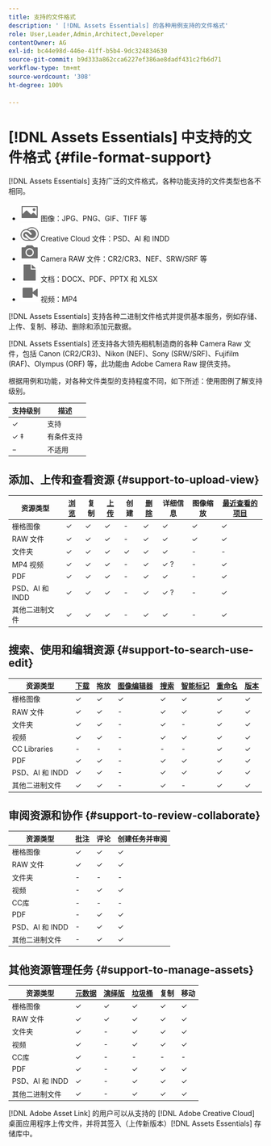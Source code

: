 ```yaml
---
title: 支持的文件格式
description: ' [!DNL Assets Essentials] 的各种用例支持的文件格式'
role: User,Leader,Admin,Architect,Developer
contentOwner: AG
exl-id: bc44e98d-446e-41ff-b5b4-9dc324834630
source-git-commit: b9d333a862cca6227ef386ae8dadf431c2fb6d71
workflow-type: tm+mt
source-wordcount: '308'
ht-degree: 100%

---
```


# [!DNL Assets Essentials] 中支持的文件格式 {#file-format-support}

[!DNL Assets Essentials] 支持广泛的文件格式，各种功能支持的文件类型也各不相同。

* ![图像文件类型图标](assets/image-icon.svg) 图像：JPG、PNG、GIF、TIFF 等
* ![Creative Cloud 类型图标](assets/creative-cloud-files.svg) Creative Cloud 文件：PSD、AI 和 INDD
* ![相机类型图标](assets/camera-icon.svg) Camera RAW 文件：CR2/CR3、NEF、SRW/SRF 等
* ![文档文件类型图标](assets/document-icon.svg) 文档：DOCX、PDF、PPTX 和 XLSX
* ![视频文件类型图标](assets/video-icon.svg) 视频：MP4

[!DNL Assets Essentials] 支持各种二进制文件格式并提供基本服务，例如存储、上传、复制、移动、删除和添加元数据。

[!DNL Assets Essentials] 还支持各大领先相机制造商的各种 Camera Raw 文件，包括 Canon (CR2/CR3)、Nikon (NEF)、Sony (SRW/SRF)、Fujifilm (RAF)、Olympus (ORF) 等，此功能由 Adobe Camera Raw 提供支持。

根据用例和功能，对各种文件类型的支持程度不同，如下所述：使用图例了解支持级别。

| 支持级别 | 描述 |
|-------------------|-------------------------|
| ✓ | 支持 |
| ✓ ‡ | 有条件支持 |
| − | 不适用 |

## 添加、上传和查看资源 {#support-to-upload-view}

<!-- TBD: For AEM, AI files require the PDF option to be selected when saving the AI file.
-->

| 资源类型 | [浏览](/help/navigate-view.md) | 复制 | [上传](/help/add-delete.md) | 创建 | [删除](/help/add-delete.md#delete-assets) | 详细信息 | 图像缩放 | [最近查看的项目](/help/navigate-view.md) |
|-------------------|----------|----------|----------|----------|----------|-------------------|------------|-----------------|
| 栅格图像 | ✓ | ✓ | ✓ | - | ✓ | ✓ | ✓ | ✓ |
| RAW 文件 | ✓ | ✓ | ✓ | - | ✓ | ✓ | ✓ | ✓ |
| 文件夹 | ✓ | ✓ | ✓ | ✓ | ✓ | ✓ | - | - |
| MP4 视频 | ✓ | ✓ | ✓ | - | ✓ | ✓ ? | - | ✓ |
| PDF | ✓ | ✓ | ✓ | - | ✓ | ✓ | - | ✓ |
| PSD、AI 和 INDD | ✓ | ✓ | ✓ | - | ✓ | ✓ ? | - | ✓ |
| 其他二进制文件 | ✓ | ✓ | ✓ | - | ✓ | ✓ | - | ✓ |

<!-- Hiding CC Libraries (considered beta) as per PM feedback.
| CC Libraries  | &#10003; | &minus;  | &#10003; | &#10003; | &#10003; | &#10003; | &minus;    | &minus;         |
-->

## 搜索、使用和编辑资源 {#support-to-search-use-edit}

| 资源类型 | [下载](/help/manage-organize.md#download) | 拖放 | [图像编辑器](/help/edit-images.md) | [搜索](/help/search.md) | [智能标记](/help/metadata.md#tags) | [重命名](/help/manage-organize.md) | [版本](/help/manage-organize.md#versions-of-assets) |
|---------------|----------|---------------|--------------|----------|------------|----------|----------|
| 栅格图像 | ✓ | ✓ | ✓ | ✓ | ✓ | ✓ | ✓ |
| RAW 文件 | ✓ | ✓ | - | ✓ | ✓ | ✓ | ✓ | ✓ |
| 文件夹 | ✓ | ✓ | - | ✓ | - | ✓ | ✓ |
| 视频 | ✓ | ✓ | - | ✓ | ✓ | ✓ | ✓ |
| CC Libraries | - | - | - | - | - | ✓ | ✓ |
| PDF | ✓ | ✓ | - | ✓ | ✓ | ✓ | ✓ |
| PSD、AI 和 INDD | ✓ | ✓ | - | ✓ | ✓ | ✓ | ✓ |
| 其他二进制文件 | ✓ | ✓ | - | ✓ | - | ✓ | ✓ |


## 审阅资源和协作 {#support-to-review-collaborate}

| 资源类型 | 批注 | 评论 | 创建任务并审阅 |
|---------------|----------|----------|-------------------------|
| 栅格图像 | ✓ | ✓ | ✓ |
| RAW 文件 | ✓ | ✓ | ✓ |
| 文件夹 | - | - | - |
| 视频 | - | ✓ | ✓ |
| CC库 | - | - | - |
| PDF | - | ✓ | ✓ |
| PSD、AI 和 INDD | - | ✓ | ✓ |
| 其他二进制文件 | - | ✓ | ✓ |

## 其他资源管理任务 {#support-to-manage-assets}

| 资源类型 | [元数据](/help/metadata.md) | [演绎版](/help/add-delete.md#renditions) | [垃圾桶](/help/add-delete.md#delete-assets) | 复制 | 移动 |
|---------------|-------------------|------------|----------|----------|----------|
| 栅格图像 | ✓ | ✓ | ✓ | ✓ | ✓ |
| RAW 文件 | ✓ | ✓ | ✓ | ✓ | ✓ |
| 文件夹 | ✓ | - | ✓ | ✓ | ✓ |
| 视频 | ✓ | - | ✓ | ✓ | ✓ |
| CC库 | ✓ | - | - | - | - |
| PDF | ✓ | - | ✓ | ✓ | ✓ |
| PSD、AI 和 INDD | ✓ | - | ✓ | ✓ | ✓ |
| 其他二进制文件 | ✓ | - | ✓ | ✓ | ✓ |

[!DNL Adobe Asset Link] 的用户可以从支持的 [!DNL Adobe Creative Cloud] 桌面应用程序上传文件，并将其签入（上传新版本）[!DNL Assets Essentials] 存储库中。

<!-- TBD: Saving the template table separately for later use.
| Asset type    | Features |
|---------------|----------|
| Raster images |          |
| Folders       |          |
| Videos        |          |
| CC Libraries  |          |
| PDF files     |          |
| PSD           |          |
| AI            |          |
| INDD          |          |

>[!MORELIKETHIS]
>
>* []()
-->
